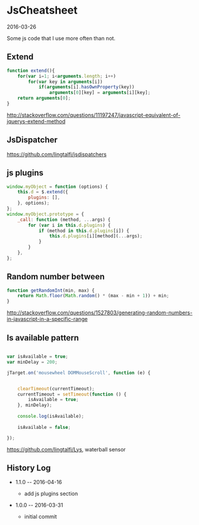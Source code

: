 JsCheatsheet
=================
2016-03-26



Some js code that I use more often than not.




Extend
-----------

```js
function extend(){
    for(var i=1; i<arguments.length; i++)
        for(var key in arguments[i])
            if(arguments[i].hasOwnProperty(key))
                arguments[0][key] = arguments[i][key];
    return arguments[0];
}
```

http://stackoverflow.com/questions/11197247/javascript-equivalent-of-jquerys-extend-method





JsDispatcher
---------------

https://github.com/lingtalfi/jsdispatchers




js plugins
---------------

```js
window.myObject = function (options) {
    this.d = $.extend({
        plugins: [],
    }, options);
};
window.myObject.prototype = {
    _call: function (method, ...args) {
        for (var i in this.d.plugins) {
            if (method in this.d.plugins[i]) {
                this.d.plugins[i][method](...args);
            }
        }
    },
};
```




Random number between
------------

```js
function getRandomInt(min, max) {
    return Math.floor(Math.random() * (max - min + 1)) + min;
}
```

http://stackoverflow.com/questions/1527803/generating-random-numbers-in-javascript-in-a-specific-range




Is available pattern
---------------------

```js

var isAvailable = true;
var minDelay = 200;

jTarget.on('mousewheel DOMMouseScroll', function (e) {


    clearTimeout(currentTimeout);
    currentTimeout = setTimeout(function () {
        isAvailable = true;
    }, minDelay);
    
    console.log(isAvailable);
    
    isAvailable = false;

});
```

https://github.com/lingtalfi/Lys, waterball sensor



History Log
------------------

- 1.1.0 -- 2016-04-16

    - add js plugins section

- 1.0.0 -- 2016-03-31

    - initial commit
    

